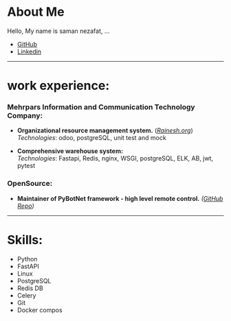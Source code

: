 
# About Me
Hello, My name is saman nezafat, ...

* [GitHub](https://github.com/onionj)
* [Linkedin](https://www.linkedin.com/in/onionj)

---

# work experience:
### Mehrpars Information and Communication Technology Company:
* **Organizational resource management system.**
    (*[Rainesh.org](https://rainesh.org/)*)\
    *Technologies*: odoo, postgreSQL, unit test and mock

* **Comprehensive warehouse system:**\
    *Technologies*: Fastapi, Redis, nginx, WSGI, postgreSQL, ELK, AB, jwt, pytest


### OpenSource:
* **Maintainer of PyBotNet framework - high level remote control.** 
    *([GitHub Repo](https://github.com/onionj/pybotnet))*


---
# Skills:

* Python
* FastAPI
* Linux
* PostgreSQL
* Redis DB
* Celery
* Git
* Docker compos
